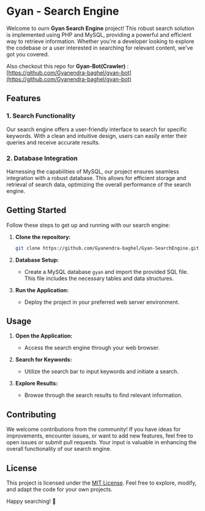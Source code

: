 # Gyan - Search Engine

Welcome to ourn **Gyan Search Engine** project! This robust search solution is implemented using PHP and MySQL, providing a powerful and efficient way to retrieve information. Whether you're a developer looking to explore the codebase or a user interested in searching for relevant content, we've got you covered.

Also checkout this repo for **Gyan-Bot(Crawler)** : [https://github.com/Gyanendra-baghel/gyan-bot](https://github.com/Gyanendra-baghel/gyan-bot)

## Features

### 1. Search Functionality
Our search engine offers a user-friendly interface to search for specific keywords. With a clean and intuitive design, users can easily enter their queries and receive accurate results.

### 2. Database Integration
Harnessing the capabilities of MySQL, our project ensures seamless integration with a robust database. This allows for efficient storage and retrieval of search data, optimizing the overall performance of the search engine.

## Getting Started

Follow these steps to get up and running with our search engine:

1. **Clone the repository:**
   ```bash
   git clone https://github.com/Gyanendra-baghel/Gyan-SearchEngine.git
   ```

2. **Database Setup:**
   - Create a MySQL database `gyan` and import the provided SQL file. This file includes the necessary tables and data structures.

3. **Run the Application:**
   - Deploy the project in your preferred web server environment.

## Usage

1. **Open the Application:**
   - Access the search engine through your web browser.

2. **Search for Keywords:**
   - Utilize the search bar to input keywords and initiate a search.

3. **Explore Results:**
   - Browse through the search results to find relevant information.

## Contributing

We welcome contributions from the community! If you have ideas for improvements, encounter issues, or want to add new features, feel free to open issues or submit pull requests. Your input is valuable in enhancing the overall functionality of our search engine.

## License

This project is licensed under the [MIT License](LICENSE). Feel free to explore, modify, and adapt the code for your own projects.

Happy searching! 🚀